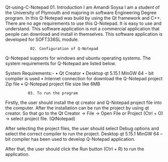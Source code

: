 Qt-using-C-Notepad
                01. Introduction
I am Amandi Soysa I am a student of the University of Plymouth and majoring in software Engineering Degree program. In this Q-Notepad was build by using the Qt framework and C++. There are no age requirements to use this Q-Notepad. It is easy to use and understand. This software application is not a commercial application that people can download and install in themselves. This software application is developed for SOFT336SL module.

               02. Configuration of Q-Notepad
Q-Notepad supports for windows and ubuntu operating systems. The system requirements for Q-Notepad are listed below.

System Requirements:- • Qt Creator • Desktop qt 5.15.1 MinGW 64 – bit compiler is used • Internet connection for download the Q-Notepad project Zip file • Q-Notepad project file size like 6MB

              03. To run the program
Firstly, the user should install the qt creator and Q-Notepad project file into the computer. After the installation can be run the project by using qt creator. So that go to the Qt Creator -> File -> Open File or Project (Ctrl + O) -> select project file. (QtNotepad)

After selecting the project files, the user should select Debug options and select the correct compiler to run the project. Desktop qt 5.15.1 MinGW 64 – bit compiler has been used to develop Q-Notepad application.

After that, the user should click the Run button (Ctrl + R) to run the application.
